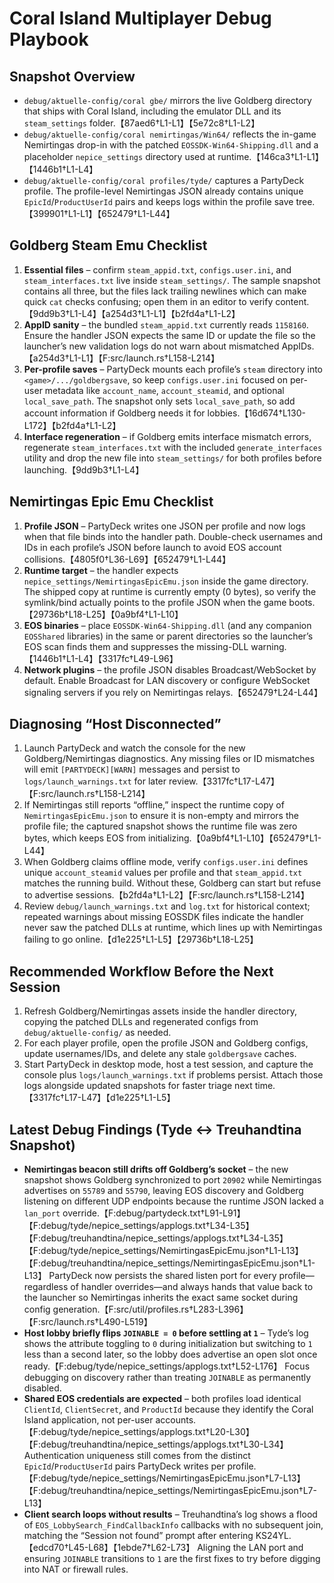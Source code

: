 # Coral Island Multiplayer Debug Playbook

## Snapshot Overview
- `debug/aktuelle-config/coral gbe/` mirrors the live Goldberg directory that ships with Coral Island, including the emulator DLL and its `steam_settings` folder.【87aed6†L1-L1】【5e72c8†L1-L2】
- `debug/aktuelle-config/coral nemirtingas/Win64/` reflects the in-game Nemirtingas drop-in with the patched `EOSSDK-Win64-Shipping.dll` and a placeholder `nepice_settings` directory used at runtime.【146ca3†L1-L1】【1446b1†L1-L4】
- `debug/aktuelle-config/coral profiles/tyde/` captures a PartyDeck profile. The profile-level Nemirtingas JSON already contains unique `EpicId`/`ProductUserId` pairs and keeps logs within the profile save tree.【399901†L1-L1】【652479†L1-L44】

## Goldberg Steam Emu Checklist
1. **Essential files** – confirm `steam_appid.txt`, `configs.user.ini`, and `steam_interfaces.txt` live inside `steam_settings/`. The sample snapshot contains all three, but the files lack trailing newlines which can make quick `cat` checks confusing; open them in an editor to verify content.【9dd9b3†L1-L4】【a254d3†L1-L1】【b2fd4a†L1-L2】
2. **AppID sanity** – the bundled `steam_appid.txt` currently reads `1158160`. Ensure the handler JSON expects the same ID or update the file so the launcher’s new validation logs do not warn about mismatched AppIDs.【a254d3†L1-L1】【F:src/launch.rs†L158-L214】
3. **Per-profile saves** – PartyDeck mounts each profile’s `steam` directory into `<game>/.../goldbergsave`, so keep `configs.user.ini` focused on per-user metadata like `account_name`, `account_steamid`, and optional `local_save_path`. The snapshot only sets `local_save_path`, so add account information if Goldberg needs it for lobbies.【16d674†L130-L172】【b2fd4a†L1-L2】
4. **Interface regeneration** – if Goldberg emits interface mismatch errors, regenerate `steam_interfaces.txt` with the included `generate_interfaces` utility and drop the new file into `steam_settings/` for both profiles before launching.【9dd9b3†L1-L4】

## Nemirtingas Epic Emu Checklist
1. **Profile JSON** – PartyDeck writes one JSON per profile and now logs when that file binds into the handler path. Double-check usernames and IDs in each profile’s JSON before launch to avoid EOS account collisions.【4805f0†L36-L69】【652479†L1-L44】
2. **Runtime target** – the handler expects `nepice_settings/NemirtingasEpicEmu.json` inside the game directory. The shipped copy at runtime is currently empty (0 bytes), so verify the symlink/bind actually points to the profile JSON when the game boots.【29736b†L18-L25】【0a9bf4†L1-L10】
3. **EOS binaries** – place `EOSSDK-Win64-Shipping.dll` (and any companion `EOSShared` libraries) in the same or parent directories so the launcher’s EOS scan finds them and suppresses the missing-DLL warning.【1446b1†L1-L4】【3317fc†L49-L96】
4. **Network plugins** – the profile JSON disables Broadcast/WebSocket by default. Enable Broadcast for LAN discovery or configure WebSocket signaling servers if you rely on Nemirtingas relays.【652479†L24-L44】

## Diagnosing “Host Disconnected”
1. Launch PartyDeck and watch the console for the new Goldberg/Nemirtingas diagnostics. Any missing files or ID mismatches will emit `[PARTYDECK][WARN]` messages and persist to `logs/launch_warnings.txt` for later review.【3317fc†L17-L47】【F:src/launch.rs†L158-L214】
2. If Nemirtingas still reports “offline,” inspect the runtime copy of `NemirtingasEpicEmu.json` to ensure it is non-empty and mirrors the profile file; the captured snapshot shows the runtime file was zero bytes, which keeps EOS from initializing.【0a9bf4†L1-L10】【652479†L1-L44】
3. When Goldberg claims offline mode, verify `configs.user.ini` defines unique `account_steamid` values per profile and that `steam_appid.txt` matches the running build. Without these, Goldberg can start but refuse to advertise sessions.【b2fd4a†L1-L2】【F:src/launch.rs†L158-L214】
4. Review `debug/launch_warnings.txt` and `log.txt` for historical context; repeated warnings about missing EOSSDK files indicate the handler never saw the patched DLLs at runtime, which lines up with Nemirtingas failing to go online.【d1e225†L1-L5】【29736b†L18-L25】

## Recommended Workflow Before the Next Session
1. Refresh Goldberg/Nemirtingas assets inside the handler directory, copying the patched DLLs and regenerated configs from `debug/aktuelle-config/` as needed.
2. For each player profile, open the profile JSON and Goldberg configs, update usernames/IDs, and delete any stale `goldbergsave` caches.
3. Start PartyDeck in desktop mode, host a test session, and capture the console plus `logs/launch_warnings.txt` if problems persist. Attach those logs alongside updated snapshots for faster triage next time.【3317fc†L17-L47】【d1e225†L1-L5】

## Latest Debug Findings (Tyde ↔ Treuhandtina Snapshot)
- **Nemirtingas beacon still drifts off Goldberg’s socket** – the new snapshot shows Goldberg synchronized to port `20902` while Nemirtingas advertises on `55789` and `55790`, leaving EOS discovery and Goldberg listening on different UDP endpoints because the runtime JSON lacked a `lan_port` override.【F:debug/partydeck.txt†L91-L91】【F:debug/tyde/nepice_settings/applogs.txt†L34-L35】【F:debug/treuhandtina/nepice_settings/applogs.txt†L34-L35】【F:debug/tyde/nepice_settings/NemirtingasEpicEmu.json†L1-L13】【F:debug/treuhandtina/nepice_settings/NemirtingasEpicEmu.json†L1-L13】 PartyDeck now persists the shared listen port for every profile—regardless of handler overrides—and always hands that value back to the launcher so Nemirtingas inherits the exact same socket during config generation.【F:src/util/profiles.rs†L283-L396】【F:src/launch.rs†L490-L519】
- **Host lobby briefly flips `JOINABLE = 0` before settling at `1`** – Tyde’s log shows the attribute toggling to `0` during initialization but switching to `1` less than a second later, so the lobby does advertise an open slot once ready.【F:debug/tyde/nepice_settings/applogs.txt†L52-L176】 Focus debugging on discovery rather than treating `JOINABLE` as permanently disabled.
- **Shared EOS credentials are expected** – both profiles load identical `ClientId`, `ClientSecret`, and `ProductId` because they identify the Coral Island application, not per-user accounts.【F:debug/tyde/nepice_settings/applogs.txt†L20-L30】【F:debug/treuhandtina/nepice_settings/applogs.txt†L30-L34】 Authentication uniqueness still comes from the distinct `EpicId`/`ProductUserId` pairs PartyDeck writes per profile.【F:debug/tyde/nepice_settings/NemirtingasEpicEmu.json†L7-L13】【F:debug/treuhandtina/nepice_settings/NemirtingasEpicEmu.json†L7-L13】
- **Client search loops without results** – Treuhandtina’s log shows a flood of `EOS_LobbySearch_FindCallbackInfo` callbacks with no subsequent join, matching the “Session not found” prompt after entering KS24YL.【edcd70†L45-L68】【1ebde7†L62-L73】 Aligning the LAN port and ensuring `JOINABLE` transitions to `1` are the first fixes to try before digging into NAT or firewall rules.
